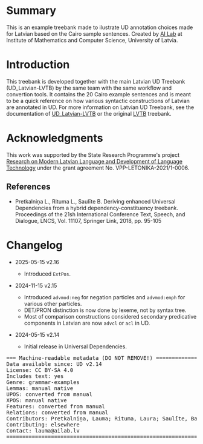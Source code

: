 # Summary

This is an example treebank made to ilustrate UD annotation choices made for Latvian based on the Cairo sample sentences. Created by [AI Lab](http://ailab.lv) at Institute of Mathematics and Computer Science, University of Latvia.


# Introduction

This treebank is developed together with the main Latvian UD Treebank (UD_Latvian-LVTB) by the same team with the same workflow and convertion tools. It contains the 20 Cairo example sentences and is meant to be a quick reference on how various syntactic constructions of Latvian are annotated in UD. For more information on Latvian UD Treebank, see the documentation of [UD_Latvian-LVTB](https://github.com/UniversalDependencies/UD_Latvian-LVTB) or the original [LVTB](http://sintakse.korpuss.lv) treebank.


# Acknowledgments

This work was supported by the State Research Programme's project [Research on Modern Latvian Language and Development of Language Technology](http://www.digitalhumanities.lv/projects/vpp-late/) under the grant agreement No. VPP-LETONIKA-2021/1-0006.


## References

* Pretkalniņa L., Rituma L., Saulīte B. Deriving enhanced Universal Dependencies from a hybrid dependency-constituency treebank. Proceedings of the 21sh International Conference Text, Speech, and Dialogue, LNCS, Vol. 11107, Springer Link, 2018, pp. 95-105


# Changelog

* 2025-05-15 v2.16
  * Introduced `ExtPos`.

* 2024-11-15 v2.15
  * Introduced `advmod:neg` for negation particles and `advmod:emph` for various other particles.
  * DET/PRON distinction is now done by lexeme, not by syntax tree.
  * Most of comparison constructions considered secondary predicative components in Latvian are now `advcl` or `acl` in UD.

* 2024-05-15 v2.14
  * Initial release in Universal Dependencies.


<pre>
=== Machine-readable metadata (DO NOT REMOVE!) ================================
Data available since: UD v2.14
License: CC BY-SA 4.0
Includes text: yes
Genre: grammar-examples
Lemmas: manual native
UPOS: converted from manual
XPOS: manual native
Features: converted from manual
Relations: converted from manual
Contributors: Pretkalniņa, Lauma; Rituma, Laura; Saulīte, Baiba; Nešpore-Bērzkalne, Gunta
Contributing: elsewhere
Contact: lauma@ailab.lv
===============================================================================
</pre>
